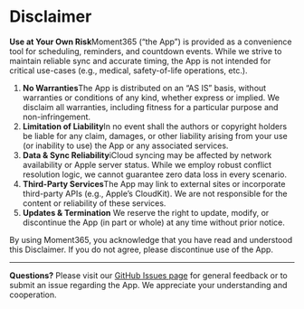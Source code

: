 # Disclaimer

**Use at Your Own Risk**Moment365 (“the App”) is provided as a convenience tool for scheduling, reminders, and countdown events. While we strive to maintain reliable sync and accurate timing, the App is not intended for critical use-cases (e.g., medical, safety-of-life operations, etc.).

1. **No Warranties**The App is distributed on an “AS IS” basis, without warranties or conditions of any kind, whether express or implied. We disclaim all warranties, including fitness for a particular purpose and non-infringement.
2. **Limitation of Liability**In no event shall the authors or copyright holders be liable for any claim, damages, or other liability arising from your use (or inability to use) the App or any associated services.
3. **Data & Sync Reliability**iCloud syncing may be affected by network availability or Apple server status. While we employ robust conflict resolution logic, we cannot guarantee zero data loss in every scenario.
4. **Third-Party Services**The App may link to external sites or incorporate third-party APIs (e.g., Apple’s CloudKit). We are not responsible for the content or reliability of these services.
5. **Updates & Termination**
   We reserve the right to update, modify, or discontinue the App (in part or whole) at any time without prior notice.

By using Moment365, you acknowledge that you have read and understood this Disclaimer. If you do not agree, please discontinue use of the App.

---

**Questions?**
Please visit our [GitHub Issues page](https://github.com/logreg-n-coffee/moment365.com/issues) for general feedback or to submit an issue regarding the App. We appreciate your understanding and cooperation.
